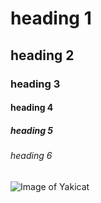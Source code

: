 # heading 1
## heading 2
### heading 3
#### heading 4
##### heading 5
###### heading 6

![Image of Yakicat](https://octodex.github.com/images/yaktocat.png)
